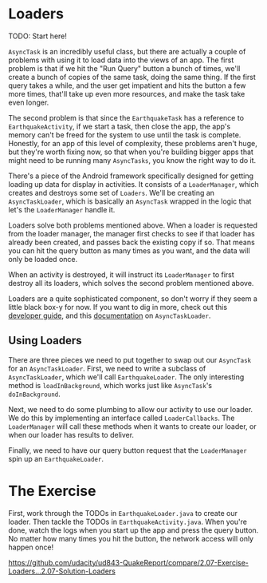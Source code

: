 # Loaders

TODO: Start here!

`AsyncTask` is an incredibly useful class, but there are actually a couple of problems with using it to load data into the views of an app. The first problem is that if we hit the "Run Query" button a bunch of times, we'll create a bunch of copies of the same task, doing the same thing. If the first query takes a while, and the user get impatient and hits the button a few more times, that'll take up even more resources, and make the task take even longer.

The second problem is that since the `EarthquakeTask` has a reference to `EarthquakeActivity`, if we start a task, then close the app, the app's memory can't be freed for the system to use until the task is complete. Honestly, for an app of this level of complexity, these problems aren't huge, but they're worth fixing now, so that when you're building bigger apps that might need to be running many `AsyncTasks`, you know the right way to do it.

There's a piece of the Android framework specifically designed for getting loading up data for display in activities. It consists of a `LoaderManager`, which creates and destroys some set of `Loaders`. We'll be creating an `AsyncTaskLoader`, which is basically an `AsyncTask` wrapped in the logic that let's the `LoaderManager` handle it.
 
Loaders solve both problems mentioned above. When a loader is requested from the loader manager, the manager first checks to see if that loader has already been created, and passes back the existing copy if so. That means you can hit the query button as many times as you want, and the data will only be loaded once.

When an activity is destroyed, it will instruct its `LoaderManager` to first destroy all its loaders, which solves the second problem mentioned above.

Loaders are a quite sophisticated component, so don't worry if they seem a little black box-y for now. If you want to dig in more, check out this [developer guide](http://developer.android.com/guide/components/loaders.html), and this [documentation](http://developer.android.com/reference/android/content/AsyncTaskLoader.html) on `AsyncTaskLoader`.
 
## Using Loaders

There are three pieces we need to put together to swap out our `AsyncTask` for an `AsyncTaskLoader`. First, we need to write a subclass of `AsyncTaskLoader`, which we'll call `EarthquakeLoader`. The only interesting method is `loadInBackground`, which works just like `AsyncTask`'s `doInBackground`.
 
Next, we need to do some plumbing to allow our activity to use our loader. We do this by implementing an interface called `LoaderCallbacks`. The `LoaderManager` will call these methods when it wants to create our loader, or when our loader has results to deliver.

Finally, we need to have our query button request that the `LoaderManager` spin up an `EarthquakeLoader`.

# The Exercise

First, work through the TODOs in `EarthquakeLoader.java` to create our loader. Then tackle the TODOs in `EarthquakeActivity.java`. When you're done, watch the logs when you start up the app and press the query button. No matter how many times you hit the button, the network access will only happen once!



https://github.com/udacity/ud843-QuakeReport/compare/2.07-Exercise-Loaders...2.07-Solution-Loaders
